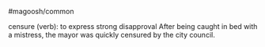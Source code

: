 #magoosh/common

censure (verb): to express strong disapproval 
After being caught in bed with a mistress, the mayor was quickly censured by the city council. 
